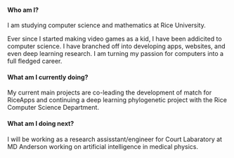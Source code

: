 #### Who am I?
I am studying computer science and mathematics at Rice University.

Ever since I started making video games as a kid, I have been addicited to computer science. I have branched off into developing apps, websites, and even deep learning research. I am turning my passion for computers into a full fledged career.
#### What am I currently doing?
My current main projects are co-leading the development of match for RiceApps and continuing a deep learning phylogenetic project with the Rice Computer Science Department.
#### What am I doing next?
I will be working as a research assisstant/engineer for Court Labaratory at MD Anderson working on artificial intelligence in medical physics.


